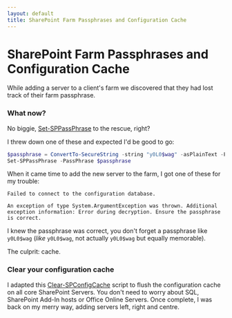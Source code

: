 ```yaml
---
layout: default
title: SharePoint Farm Passphrases and Configuration Cache
---
```

# SharePoint Farm Passphrases and Configuration Cache

While adding a server to a client's farm we discovered that they had lost track of their farm passphrase. 

### What now?

No biggie, [Set-SPPassPhrase](https://docs.microsoft.com/en-us/powershell/module/sharepoint-server/set-sppassphrase?view=sharepoint-ps) to the rescue, right? 

I threw down one of these and expected I'd be good to go:

```PowerShell
$passphrase = ConvertTo-SecureString -string "y0L0$wag" -asPlainText -Force
Set-SPPassPhrase -PassPhrase $passphrase
```

When it came time to add the new server to the farm, I got one of these for my trouble:

```
Failed to connect to the configuration database.

An exception of type System.ArgumentException was thrown. Additional exception information: Error during decryption. Ensure the passphrase is correct.
```
I knew the passphrase was correct, you don't forget a passphrase like `y0L0$wag` (_like_ `y0L0$wag`, not actually `y0L0$wag` but equally memorable). 

The culprit: cache.

### Clear your configuration cache

I adapted this [Clear-SPConfigCache](https://gallery.technet.microsoft.com/office/Clear-Configuration-Cache-d55bcba9) script to flush the configuration cache on all core SharePoint Servers. You don't need to worry about SQL, SharePoint Add-In hosts or Office Online Servers. Once complete, I was back on my merry way, adding servers left, right and centre.
